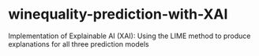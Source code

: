 # winequality-prediction-with-XAI
Implementation of Explainable AI (XAI): Using the LIME method to produce explanations for all three prediction models
